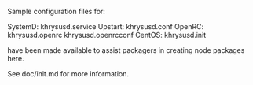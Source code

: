 Sample configuration files for:

SystemD: khrysusd.service
Upstart: khrysusd.conf
OpenRC:  khrysusd.openrc
         khrysusd.openrcconf
CentOS:  khrysusd.init

have been made available to assist packagers in creating node packages here.

See doc/init.md for more information.
